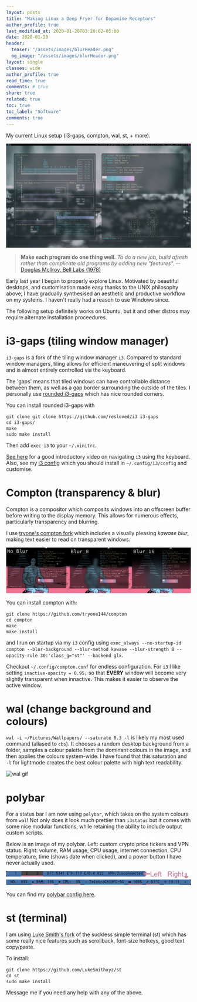 ```yaml
---
layout: posts
title: "Making Linux a Deep Fryer for Dopamine Receptors"
author_profile: true
last_modified_at: 2020-01-20T03:20:02-05:00
date: 2020-01-20
header:
  teaser: "/assets/images/blurHeader.png"
  og_image: "/assets/images/blurHeader.png"
layout: single
classes: wide
author_profile: true
read_time: true
comments: # true
share: true
related: true
toc: true
toc_label: "Software"
comments: true
---
```

My current Linux setup (i3-gaps, compton, wal, st, + more).

![desktop](/assets/images/deepfried.png)

> **Make each program do one thing well.** *To do a new job, build afresh rather than complicate old programs by adding new "features".*	--[Douglas McIlroy, Bell Labs (1978)](https://en.wikipedia.org/wiki/Unix_philosophy)

Early last year I began to properly explore Linux. Motivated by beautiful desktops, and customisation made easy thanks to the UNIX philosophy above, I have gradually synthesised an aesthetic and productive workflow on my systems. I haven't really had a reason to use Windows since.

The following setup definitely works on Ubuntu, but it and other distros may require alternate installation proceedures.

# i3-gaps (tiling window manager)
`i3-gaps` is a fork of the tiling window manager `i3`. Compared to standard window managers, tiling allows for efficient maneuvering of split windows and is almost entirely controlled via the keyboard.

The 'gaps' means that tiled windows can have controllable distance between them, as well as a gap border surrounding the outside of the tiles. I personally use [rounded i3-gaps](https://github.com/resloved/i3) which has nice rounded corners. 

You can install rounded i3-gaps with
~~~shell
git clone git clone https://github.com/resloved/i3 i3-gaps
cd i3-gaps/
make
sudo make install
~~~
Then add `exec i3` to your `~/.xinitrc`.

[See here](https://www.youtube.com/watch?v=GKviflL9XeI) for a good introductory video on navigating `i3` using the keyboard. Also, see my [i3 config](https://github.com/nickfarrow/plugfiles/blob/arch-x1/.config/i3/config) which you should install in `~/.config/i3/config` and customise.

# Compton (transparency & blur)
Compton is a compositor which composits windows into an offscreen buffer before writing to the display memory. This allows for numerous effects, particularly transparency and blurring.

I use [tryone's compton fork](https://github.com/tryone144/compton) which includes a visually pleasing *kawase blur*, making text easier to read on transparent windows.

![compton blur comparison](/assets/images/blurComparison.png)

You can install compton with:
~~~shell
git clone https://github.com/tryone144/compton
cd compton
make
make install
~~~
and I run on startup via my `i3` config using `exec_always --no-startup-id compton --blur-background --blur-method kawase --blur-strength 8 --opacity-rule 30:'class_g="st"' --backend glx`.

Checkout `~/.config/compton.conf` for endless configuration. For `i3` I like setting `inactive-opacity = 0.95;` so that **EVERY** window will become very slightly transparent when innactive. This makes it easier to observe the active window.

# wal (change background and colours)
`wal -i ~/Pictures/Wallpapers/ --saturate 0.3 -l` is likely my most used command (aliased to `cbs`). It chooses a random desktop background from a folder, samples a colour palette from the dominant colours in the image, and then applies the colours system-wide. I have found that this saturation and `-l` for lightmode creates the best colour palette with high text readability.

![wal gif](/assets/images/waldopamine.gif)

# polybar
For a status bar I am now using `polybar`, which takes on the system colours from `wal`! Not only does it look much prettier than `i3status` but it comes with some nice modular functions, while retaining the ability to include output custom scripts.

Below is an image of my polybar. Left: custom crypto price tickers and VPN status. Right: volume, RAM usage, CPU usage, internet connection, CPU temperature, time (shows date when clicked), and a power button I have never actually used.

![polybar](/assets/images/polybar.png)

You can find my [polybar config here](https://github.com/nickfarrow/plugfiles/blob/arch-x1/.config/polybar/config).

# st (terminal)
I am using [Luke Smith's fork](https://github.com/LukeSmithxyz/st) of the suckless simple terminal (st) which has some really nice features such as scrollback, font-size hotkeys, good text copy/paste.

To install:
~~~shell
git clone https://github.com/LukeSmithxyz/st
cd st
sudo make install
~~~

Message me if you need any help with any of the above.
